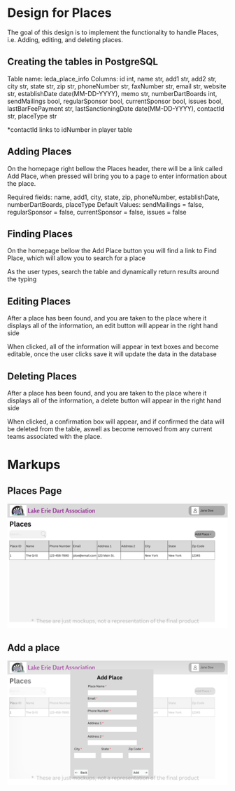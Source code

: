 # Design for Places
The goal of this design is to implement the functionality to handle Places, i.e. Adding, editing, and deleting places.
## Creating the tables in PostgreSQL
Table name: leda_place_info
Columns: id int, name str, add1 str, add2 str, city str, state str, zip str, phoneNumber str, faxNumber str, email str, website str, establishDate date(MM-DD-YYYY), memo str, numberDartBoards int, sendMailings bool, regularSponsor bool, currentSponsor bool, issues bool, lastBarFeePayment str, lastSanctioningDate date(MM-DD-YYYY), contactId str, placeType str

*contactId links to idNumber in player table

## Adding Places
On the homepage right bellow the Places header, there will be a link called Add Place, when pressed will bring you to a page to enter information about the place.

Required fields: name, add1, city, state, zip, phoneNumber, establishDate, numberDartBoards, placeType
Default Values: sendMailings = false, regularSponsor = false, currentSponsor = false, issues = false

## Finding Places
On the homepage bellow the  Add Place button you will find a link to Find Place, which will allow you to search for a place

As the user types, search the table and dynamically return results around the typing

## Editing Places
After a place has been found, and you are taken to the place where it displays all of the information, an edit button will appear in the right hand side

When clicked, all of the information will appear in text boxes and become editable, once the user clicks save it will update the data in the database

## Deleting Places
After a place has been found, and you are taken to the place where it displays all of the information, a delete button will appear in the right hand side

When clicked, a confirmation box will appear, and if confirmed the data will be deleted from the table, aswell as become removed from any current teams associated with the place.

# Markups
## Places Page
![image](../../Mockups/Management/leda_place_page.png)

## Add a place
![image](../../Mockups/Management/leda_add_place.png)